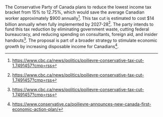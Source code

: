 The Conservative Party of Canada plans to reduce the lowest income tax bracket from 15% to 12.75%, which would save the average Canadian worker approximately $900 annually[^1]. This tax cut is estimated to cost $14 billion annually when fully implemented by 2027-28[^2]. The party intends to fund this tax reduction by eliminating government waste, cutting federal bureaucracy, and reducing spending on consultants, foreign aid, and insider handouts[^3]. The proposal is part of a broader strategy to stimulate economic growth by increasing disposable income for Canadians[^4].

[^1]: https://www.cbc.ca/news/politics/poilievre-conservative-tax-cut-1.7491457?cmp=rss
[^2]: https://www.cbc.ca/news/politics/poilievre-conservative-tax-cut-1.7491457?cmp=rss
[^3]: https://www.cbc.ca/news/politics/poilievre-conservative-tax-cut-1.7491457?cmp=rss
[^4]: https://www.conservative.ca/poilievre-announces-new-canada-first-economic-action-plan/
